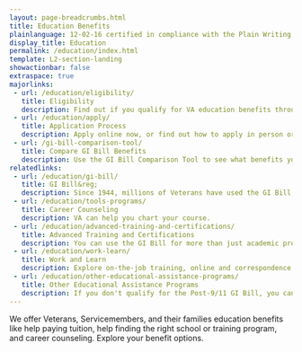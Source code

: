 ```yaml
---
layout: page-breadcrumbs.html
title: Education Benefits
plainlanguage: 12-02-16 certified in compliance with the Plain Writing Act
display_title: Education
permalink: /education/index.html
template: L2-section-landing
showactionbar: false
extraspace: true
majorlinks:
 - url: /education/eligibility/
   title: Eligibility
   description: Find out if you qualify for VA education benefits through the GI Bill program and other educational assistance programs.
 - url: /education/apply/
   title: Application Process
   description: Apply online now, or find out how to apply in person or by mail.
 - url: /gi-bill-comparison-tool/
   title: Compare GI Bill Benefits
   description: Use the GI Bill Comparison Tool to see what benefits you'll get at the school you want to attend.
relatedlinks:
 - url: /education/gi-bill/
   title: GI Bill&reg;
   description: Since 1944, millions of Veterans have used the GI Bill to pay for college.
 - url: /education/tools-programs/
   title: Career Counseling
   description: VA can help you chart your course.
 - url: /education/advanced-training-and-certifications/
   title: Advanced Training and Certifications
   description: You can use the GI Bill for more than just academic programs.
 - url: /education/work-learn/
   title: Work and Learn
   description: Explore on-the-job training, online and correspondence study, and other programs.
 - url: /education/other-educational-assistance-programs/
   title: Other Educational Assistance Programs
   description: If you don't qualify for the Post-9/11 GI Bill, you can apply for education benefits through VEAP and Call to Service. REAP ended in 2015, but some benefits stay in place for a couple more years.
---
```


<div class="va-introtext">

We offer Veterans, Servicemembers, and their families education benefits like help paying tuition, help finding the right school or training program, and career counseling. Explore your benefit options.   

</div>
